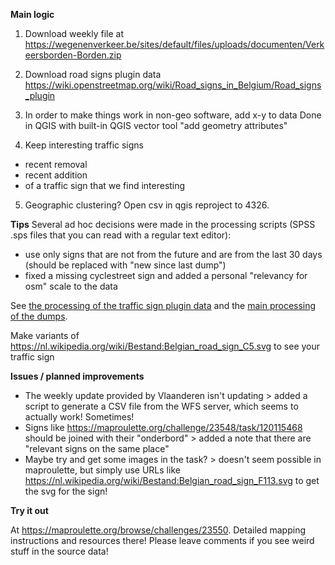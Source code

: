 **Main logic**

1. Download weekly file at
https://wegenenverkeer.be/sites/default/files/uploads/documenten/Verkeersborden-Borden.zip

2. Download road signs plugin data
https://wiki.openstreetmap.org/wiki/Road_signs_in_Belgium/Road_signs_plugin

3. In order to make things work in non-geo software, add x-y to data
Done in QGIS with built-in QGIS vector tool "add geometry attributes"

4. Keep interesting traffic signs
- recent removal
- recent addition
- of a traffic sign that we find interesting

5. Geographic clustering?
Open csv in qgis reproject to 4326.


**Tips**
Several ad hoc decisions were made in the processing scripts (SPSS .sps files that you can read with a regular text editor):
- use only signs that are not from the future and are from the last 30 days (should be replaced with "new since last dump")
- fixed a missing cyclestreet sign and added a personal "relevancy for osm" scale to the data

See [the processing of the traffic sign plugin data](https://github.com/osmbe/play/blob/master/traffic_signs_project/select%20interesting%20codes.sps) and the [main processing of the dumps](https://github.com/osmbe/play/blob/master/traffic_signs_project/main%20processing.sps).

Make variants of 
https://nl.wikipedia.org/wiki/Bestand:Belgian_road_sign_C5.svg
to see your traffic sign

**Issues / planned improvements**

* The weekly update provided by Vlaanderen isn't updating > added a script to generate a CSV file from the WFS server, which seems to actually work! Sometimes!
* Signs like https://maproulette.org/challenge/23548/task/120115468 should be joined with their "onderbord" > added a note that there are "relevant signs on the same place"
* Maybe try and get some images in the task? > doesn't seem possible in maproulette, but simply use URLs like https://nl.wikipedia.org/wiki/Bestand:Belgian_road_sign_F113.svg to get the svg for the sign!

**Try it out**

At https://maproulette.org/browse/challenges/23550. Detailed mapping instructions and resources there!
Please leave comments if you see weird stuff in the source data!

